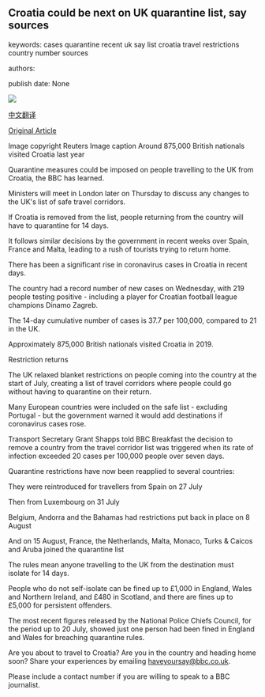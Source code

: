 ## Croatia could be next on UK quarantine list, say sources

keywords: cases quarantine recent uk say list croatia travel restrictions country number sources

authors: 

publish date: None

![](https://ichef.bbci.co.uk/news/1024/branded_news/37C1/production/_114037241_909dd77e-eb9f-4b88-ab89-bd6dc9139510.jpg)

[中文翻译](Croatia%20could%20be%20next%20on%20UK%20quarantine%20list%2C%20say%20sources_zh.md)

[Original Article](https://www.bbc.com/news/uk-politics-53847639)

Image copyright Reuters Image caption Around 875,000 British nationals visited Croatia last year

Quarantine measures could be imposed on people travelling to the UK from Croatia, the BBC has learned.

Ministers will meet in London later on Thursday to discuss any changes to the UK's list of safe travel corridors.

If Croatia is removed from the list, people returning from the country will have to quarantine for 14 days.

It follows similar decisions by the government in recent weeks over Spain, France and Malta, leading to a rush of tourists trying to return home.

There has been a significant rise in coronavirus cases in Croatia in recent days.

The country had a record number of new cases on Wednesday, with 219 people testing positive - including a player for Croatian football league champions Dinamo Zagreb.

The 14-day cumulative number of cases is 37.7 per 100,000, compared to 21 in the UK.

Approximately 875,000 British nationals visited Croatia in 2019.

Restriction returns

The UK relaxed blanket restrictions on people coming into the country at the start of July, creating a list of travel corridors where people could go without having to quarantine on their return.

Many European countries were included on the safe list - excluding Portugal - but the government warned it would add destinations if coronavirus cases rose.

Transport Secretary Grant Shapps told BBC Breakfast the decision to remove a country from the travel corridor list was triggered when its rate of infection exceeded 20 cases per 100,000 people over seven days.

Quarantine restrictions have now been reapplied to several countries:

They were reintroduced for travellers from Spain on 27 July

Then from Luxembourg on 31 July

Belgium, Andorra and the Bahamas had restrictions put back in place on 8 August

And on 15 August, France, the Netherlands, Malta, Monaco, Turks & Caicos and Aruba joined the quarantine list

The rules mean anyone travelling to the UK from the destination must isolate for 14 days.

People who do not self-isolate can be fined up to £1,000 in England, Wales and Northern Ireland, and £480 in Scotland, and there are fines up to £5,000 for persistent offenders.

The most recent figures released by the National Police Chiefs Council, for the period up to 20 July, showed just one person had been fined in England and Wales for breaching quarantine rules.

Are you about to travel to Croatia? Are you in the country and heading home soon? Share your experiences by emailing haveyoursay@bbc.co.uk.

Please include a contact number if you are willing to speak to a BBC journalist.